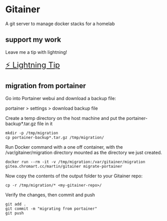 # Gitainer

A git server to manage docker stacks for a homelab

## support my work

Leave me a tip with lightning!

<a href="lightning:zap@chromart.cc" class="button" style="font-size:24px">
  ⚡ Lightning Tip
</a>

## migration from portainer

Go into Portainer webui and download a backup file:

portainer > settings > download backup file

Create a temp directory on the host machine and put the portainer-backup*.tar.gz file in it

```
mkdir -p /tmp/migration
cp portainer-backup*.tar.gz /tmp/migration/
```

Run Docker command with a one off container, with the /var/gitainer/migration directory mounted as the directory we just created.

```
docker run --rm -it -v /tmp/migration:/var/gitainer/migration gitea.chromart.cc/martin/gitainer migrate-portainer
```

Now copy the contents of the output folder to your Gitainer repo:

```
cp -r /tmp/migration/* <my-gitainer-repo>/
```


Verify the changes, then commit and push

```
git add .
git commit -m "migrating from portainer"
git push
```
